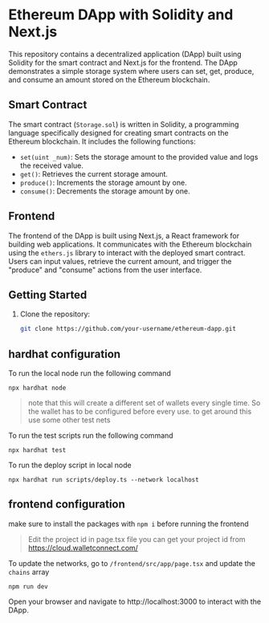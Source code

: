 # Ethereum DApp with Solidity and Next.js

This repository contains a decentralized application (DApp) built using Solidity for the smart contract and Next.js for the frontend. The DApp demonstrates a simple storage system where users can set, get, produce, and consume an amount stored on the Ethereum blockchain.

## Smart Contract

The smart contract (`Storage.sol`) is written in Solidity, a programming language specifically designed for creating smart contracts on the Ethereum blockchain. It includes the following functions:

- `set(uint _num)`: Sets the storage amount to the provided value and logs the received value.
- `get()`: Retrieves the current storage amount.
- `produce()`: Increments the storage amount by one.
- `consume()`: Decrements the storage amount by one.

## Frontend

The frontend of the DApp is built using Next.js, a React framework for building web applications. It communicates with the Ethereum blockchain using the `ethers.js` library to interact with the deployed smart contract. Users can input values, retrieve the current amount, and trigger the "produce" and "consume" actions from the user interface.

## Getting Started

1. Clone the repository:
   ```bash
   git clone https://github.com/your-username/ethereum-dapp.git

## hardhat configuration

To run the local node run the following command

```shell
npx hardhat node
```

> note that this will create a different set of wallets every single time. So the wallet has to be configured before every use. to get around this use some other test nets

To run the test scripts run the following command

```shell
npx hardhat test
```

To run the deploy script in local node

```shell
npx hardhat run scripts/deploy.ts --network localhost
```

## frontend configuration

make sure to install the packages with `npm i` before running the frontend

> Edit the project id in page.tsx file you can get your project id from https://cloud.walletconnect.com/

To update the networks, go to `/frontend/src/app/page.tsx` and update the `chains` array

```shell
npm run dev
```

Open your browser and navigate to http://localhost:3000 to interact with the DApp.